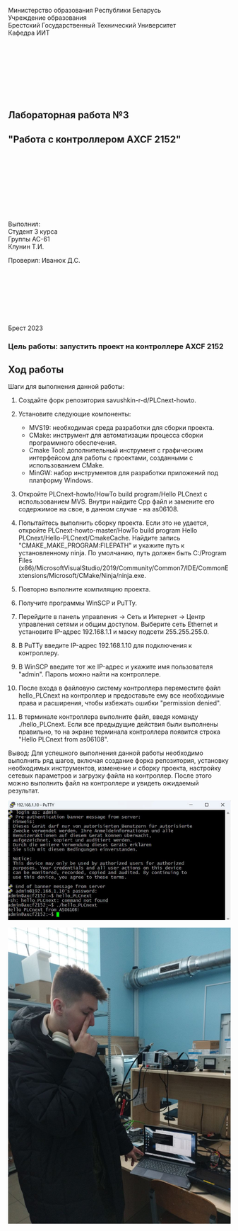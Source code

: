 Министерство образования Республики Беларусь  
Учреждение образования   
Брестский Государственный Технический Университет  
Кафедра ИИТ
<br/><br/><br/><br/><br/><br/><br/><br/><br/>
## Лабораторная работа №3
## "Работа с контроллером AXCF 2152"
<br/><br/><br/><br/><br/><br/><br/><br/><br/>
Выполнил:  
Студент 3 курса  
Группы АС-61  
Клунин Т.И.  

Проверил:
Иванюк Д.С.
<br/><br/><br/><br/><br/><br/><br/><br/><br/>
Брест 2023

### Цель работы: запустить проект на контроллере AXCF 2152
## Ход работы 
Шаги для выполнения данной работы:

1) Создайте форк репозитория savushkin-r-d/PLCnext-howto.

2) Установите следующие компоненты:
   - MVS19: необходимая среда разработки для сборки проекта.
   - CMake: инструмент для автоматизации процесса сборки программного обеспечения.
   - Cmake Tool: дополнительный инструмент с графическим интерфейсом для работы с проектами, созданными с использованием CMake.
   - MinGW: набор инструментов для разработки приложений под платформу Windows.

3) Откройте PLCnext-howto/HowTo build program/Hello PLCnext с использованием MVS. Внутри найдите Cpp файл и замените его содержимое на свое, в данном случае - на as06108.

4) Попытайтесь выполнить сборку проекта. Если это не удается, откройте PLCnext-howto-master/HowTo build program Hello PLCnext/Hello-PLCnext/CmakeCache. Найдите запись "CMAKE_MAKE_PROGRAM:FILEPATH" и укажите путь к установленному ninja. По умолчанию, путь должен быть C:/Program Files (x86)/MicrosoftVisualStudio/2019/Community/Common7/IDE/CommonExtensions/Microsoft/CMake/Ninja/ninja.exe.

5) Повторно выполните компиляцию проекта.

6) Получите программы WinSCP и PuTTy.

7) Перейдите в панель управления -> Сеть и Интернет -> Центр управления сетями и общим доступом. Выберите сеть Ethernet и установите IP-адрес 192.168.1.1 и маску подсети 255.255.255.0.

8) В PuTTy введите IP-адрес 192.168.1.10 для подключения к контроллеру.

9) В WinSCP введите тот же IP-адрес и укажите имя пользователя "admin". Пароль можно найти на контроллере.

10) После входа в файловую систему контроллера переместите файл hello_PLCnext на контроллер и предоставьте ему все необходимые права и расширения, чтобы избежать ошибки "permission denied".

11) В терминале контроллера выполните файл, введя команду ./hello_PLCnext. Если все предыдущие действия были выполнены правильно, то на экране терминала контроллера появится строка "Hello PLCnext from as06108".

Вывод: Для успешного выполнения данной работы необходимо выполнить ряд шагов, включая создание форка репозитория, установку необходимых инструментов, изменение и сборку проекта, настройку сетевых параметров и загрузку файла на контроллер. После этого можно выполнить файл на контроллере и увидеть ожидаемый результат.

![](../../images/hello_plcnext.png)

![](../../images/labka3.jpg) 
